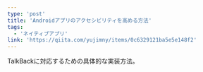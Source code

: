 ```yaml
---
type: 'post'
title: 'Androidアプリのアクセシビリティを高める方法'
tags:
  - 'ネイティブアプリ'
link: 'https://qiita.com/yujimny/items/0c6329121ba5e5e148f2'
---
```

TalkBackに対応するための具体的な実装方法。